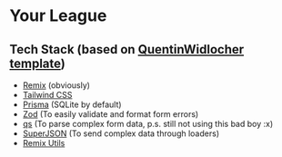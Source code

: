 # Your League

## Tech Stack (based on [QuentinWidlocher template](https://github.com/QuentinWidlocher/remix-template))

- [Remix](https://github.com/remix-run/remix) (obviously)
- [Tailwind CSS](https://github.com/tailwindlabs/tailwindcss)
- [Prisma](https://github.com/prisma/prisma) (SQLite by default)
- [Zod](https://github.com/colinhacks/zod) (To easily validate and format form errors)
- [qs](https://github.com/ljharb/qs) (To parse complex form data, p.s. still not using this bad boy :x)
- [SuperJSON](https://github.com/blitz-js/superjson) (To send complex data through loaders)
- [Remix Utils](https://github.com/sergiodxa/remix-utils)
